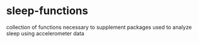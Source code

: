 # sleep-functions
collection of functions necessary to supplement packages used to analyze sleep using accelerometer data
